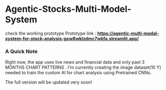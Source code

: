 # Agentic-Stocks-Multi-Model-System

check the working prototype
Prototype link : **https://agentic-multi-modal-system-for-stock-analysis-gxw8wklzdmc7wkfa.streamlit.app/**



### A Quick Note

Right now, the app uses live news and financial data and only past 3 MONTHS CHART PATTERNS . I'm currently creating the image dataset(10 Y) needed to train the custom AI for chart analysis using Pretrained CNNs.

The full version will be updated very soon!
